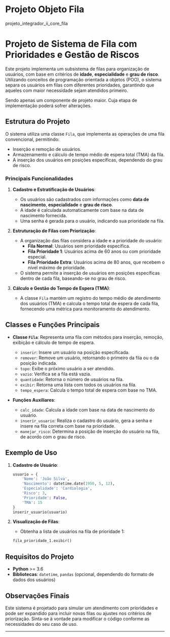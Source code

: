 # Projeto Objeto Fila
projeto_integrador_ii_core_fila

# Projeto de Sistema de Fila com Prioridades e Gestão de Riscos

Este projeto implementa um subsistema de filas para organização de usuários, com base em critérios de **idade**, **especialidade** e **grau de risco**. 
Utilizando conceitos de programação orientada a objetos (POO), o sistema separa os usuários em filas com diferentes prioridades, garantindo que aqueles com maior necessidade sejam atendidos primeiro.

Sendo apenas um componente de projeto maior. Cuja etapa de implementação poderá sofrer alterações.

## Estrutura do Projeto

O sistema utiliza uma classe `Fila`, que implementa as operações de uma fila convencional, permitindo:
- Inserção e remoção de usuários.
- Armazenamento e cálculo de tempo médio de espera total (TMA) da fila.
- A inserção dos usuários em posições específicas, dependendo do grau de risco.

### Principais Funcionalidades

1. **Cadastro e Estratificação de Usuários**:
    - Os usuários são cadastrados com informações como **data de nascimento**, **especialidade** e **grau de risco**.
    - A idade é calculada automaticamente com base na data de nascimento fornecida.
    - Uma senha é gerada para o usuário, indicando sua prioridade na fila.

2. **Estruturação de Filas com Priorização**:
    - A organização das filas considera a idade e a prioridade do usuário:
        - **Fila Normal**: Usuários sem prioridade específica.
        - **Fila Prioridade 1**: Usuários acima de 60 anos ou com prioridade especial.
        - **Fila Prioridade Extra**: Usuários acima de 80 anos, que recebem o nível máximo de prioridade.
    - O sistema permite a inserção de usuários em posições específicas dentro de cada fila, baseando-se no grau de risco.

3. **Cálculo e Gestão do Tempo de Espera (TMA)**:
    - A classe `Fila` mantém um registro do tempo médio de atendimento dos usuários (TMA) e calcula o tempo total de espera de cada fila, fornecendo uma métrica para monitoramento do atendimento.

## Classes e Funções Principais

- **Classe `Fila`**: Representa uma fila com métodos para inserção, remoção, exibição e cálculo de tempo de espera.
    - `inserir`: Insere um usuário na posição especificada.
    - `remover`: Remove um usuário, retornando o primeiro da fila ou o da posição indicada.
    - `topo`: Exibe o próximo usuário a ser atendido.
    - `vazio`: Verifica se a fila está vazia.
    - `quantidade`: Retorna o número de usuários na fila.
    - `exibir`: Retorna uma lista com todos os usuários na fila.
    - `tempo_espera`: Calcula o tempo total de espera com base no TMA.

- **Funções Auxiliares**:
    - `calc_idade`: Calcula a idade com base na data de nascimento do usuário.
    - `inserir_usuario`: Realiza o cadastro do usuário, gera a senha e insere na fila correta com base na prioridade.
    - `manejar_risco`: Determina a posição de inserção do usuário na fila, de acordo com o grau de risco.

## Exemplo de Uso

1. **Cadastro de Usuário**:
    ```python
    usuario = {
        'Nome': 'João Silva',
        'Nascimento': datetime.date(1950, 5, 12),
        'Especialidade': 'Cardiologia',
        'Risco': 3,
        'Prioridade': False,
        'TMA': 15
    }
    inserir_usuario(usuario)
    ```

2. **Visualização de Filas**:
    - Obtenha a lista de usuários na fila de prioridade 1:
    ```python
    fila_prioridade_1.exibir()
    ```

## Requisitos do Projeto

- **Python** >= 3.6
- **Bibliotecas**: `datetime`, `pandas` (opcional, dependendo do formato de dados dos usuários)

## Observações Finais

Este sistema é projetado para simular um atendimento com prioridades e pode ser expandido para incluir novas filas ou ajustes nos critérios de priorização. Sinta-se à vontade para modificar o código conforme as necessidades do seu caso de uso.

---
